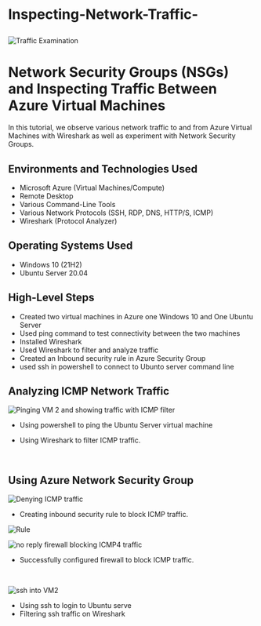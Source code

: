 # Inspecting-Network-Traffic-<p align="center">
<img src="https://i.imgur.com/Ua7udoS.png" alt="Traffic Examination"/>
</p>

<h1>Network Security Groups (NSGs) and Inspecting Traffic Between Azure Virtual Machines</h1>
In this tutorial, we observe various network traffic to and from Azure Virtual Machines with Wireshark as well as experiment with Network Security Groups. <br />




<h2>Environments and Technologies Used</h2>

- Microsoft Azure (Virtual Machines/Compute)
- Remote Desktop
- Various Command-Line Tools
- Various Network Protocols (SSH, RDP, DNS, HTTP/S, ICMP)
- Wireshark (Protocol Analyzer)

<h2>Operating Systems Used </h2>

- Windows 10 (21H2)
- Ubuntu Server 20.04

<h2>High-Level Steps</h2>

- Created two virtual machines in Azure one Windows 10 and One Ubuntu Server
- Used ping command to test connectivity between the two machines
- Installed Wireshark
- Used Wireshark to filter and analyze traffic
- Created an Inbound security rule in Azure Security Group
- used ssh in powershell to connect to Ubunto server command line

<h2>Analyzing ICMP Network Traffic</h2>

<p>

![Pinging VM 2 and showing traffic with ICMP filter](https://github.com/user-attachments/assets/75725500-be75-4f65-891e-73d51f1d6572)

- Using powershell to ping the Ubuntu Server virtual machine

- Using Wireshark to filter ICMP traffic.
</p>
<br />

<h2>Using Azure Network Security Group </h2>




![Denying ICMP traffic](https://github.com/user-attachments/assets/1c5594e6-7eac-41de-9d9e-d6a8239a85d7)

 - Creating inbound security rule to block ICMP traffic.
 
![Rule](https://github.com/user-attachments/assets/3862e62b-a18a-4e8f-bd92-ab9da599eba4)





![no reply firewall blocking ICMP4 traffic](https://github.com/user-attachments/assets/de4dab6a-ebeb-4a96-9bca-463430d364c3)

- Successfully configured firewall to block ICMP traffic.
</p>
<p>
</p>
<br />

![ssh into VM2](https://github.com/user-attachments/assets/e22404e4-c085-4dc8-8d36-ef7b9fdecc61)

- Using ssh to login to Ubuntu serve
- Filtering ssh traffic on Wireshark
</p>
<br />
